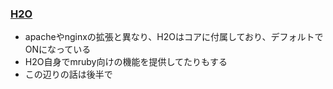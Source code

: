 ### [H2O](https://github.com/h2o/h2o)

* apacheやnginxの拡張と異なり、H2Oはコアに付属しており、デフォルトでONになっている
* H2O自身でmruby向けの機能を提供してたりもする
* この辺りの話は後半で
